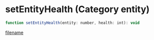 # setEntityHealth (Category entity)

```js
function setEntityHealth(entity: number, health: int): void
```

[filename](setEntityHealth_m.md ':include')